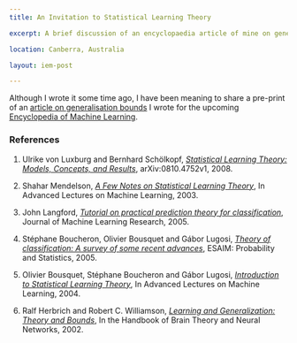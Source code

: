 ```yaml
---
title: An Invitation to Statistical Learning Theory

excerpt: A brief discussion of an encyclopaedia article of mine on generalisation bounds and pointers to a number of introductory articles on learning theory. 

location: Canberra, Australia

layout: iem-post

---
```


Although I wrote it some time ago, I have been meaning to share a pre-print of an [article on generalisation bounds][bounds] I wrote for the upcoming [Encyclopedia of Machine Learning][eml]. 

### References

1. Ulrike von Luxburg and Bernhard Schölkopf, _[Statistical Learning Theory: Models, Concepts, and Results](http://arxiv.org/abs/0810.4752)_, arXiv:0810.4752v1, 2008.

2. Shahar Mendelson, _[A Few Notes on Statistical Learning Theory](http://wwwmaths.anu.edu.au/~mendelso/papers/summer02.pdf)_, In Advanced Lectures on Machine Learning, 2003.

3. John Langford, _[Tutorial on practical prediction theory for classification](http://jmlr.csail.mit.edu/papers/volume6/langford05a/langford05a.pdf)_, Journal of Machine Learning Research, 2005.

4. Stéphane Boucheron, Olivier Bousquet and Gábor Lugosi, _[Theory of classification: A survey of some recent advances](http://www.econ.upf.edu/~lugosi/esaimsurvey.pdf)_, ESAIM: Probability and Statistics, 2005.

5. Olivier Bousquet, Stéphane Boucheron and Gábor Lugosi, _[Introduction to Statistical Learning Theory](http://www.econ.upf.edu/~lugosi/mlss_slt.pdf)_, In Advanced Lectures on Machine Learning, 2004.

6. Ralf Herbrich and Robert C. Williamson, _[Learning and Generalization: Theory and Bounds](http://users.cecs.anu.edu.au/~williams/papers/P158.pdf)_, In the Handbook of Brain Theory and Neural Networks, 2002.


[eml]: http://www.springer.com/computer/ai/book/978-0-387-30768-8
[bounds]: http://dl.dropbox.com/u/38668/Papers/Generalization_Bounds.pdf